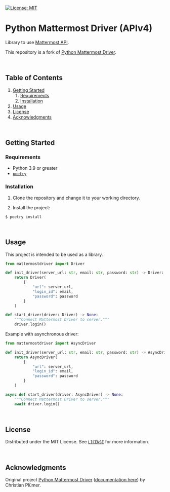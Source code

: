[![License: MIT](https://img.shields.io/badge/License-MIT-yellow.svg)](https://opensource.org/licenses/MIT)

# Python Mattermost Driver (APIv4)

Library to use [Mattermost API](https://api.mattermost.com/).

This repository is a fork of [Python Mattermost Driver](https://github.com/Vaelor/python-mattermost-driver).

<br />

## Table of Contents

1. [Getting Started](#getting-started)
   1. [Requirements](#requirements)
   2. [Installation](#installation)
2. [Usage](#usage)
3. [License](#license)
4. [Acknowledgments](#acknowledgments)

<br />

## Getting Started

### Requirements

- Python 3.9 or greater
- [`poetry`](https://python-poetry.org/)

### Installation

1. Clone the repository and change it to your working directory.

2. Install the project:

```console
$ poetry install
```

<br />

## Usage

This project is intended to be used as a library.

```python
from mattermostdriver import Driver

def init_driver(server_url: str, email: str, password: str) -> Driver:
    return Driver(
        {
            "url": server_url,
            "login_id": email,
            "password": password
        }
    )

def start_driver(driver: Driver) -> None:
    """Connect Mattermost Driver to server."""
    driver.login()
```

Example with asynchronous driver:

```python
from mattermostdriver import AsyncDriver

def init_driver(server_url: str, email: str, password: str) -> AsyncDriver:
    return AsyncDriver(
        {
            "url": server_url,
            "login_id": email,
            "password": password
        }
    )

async def start_driver(driver: AsyncDriver) -> None:
    """Connect Mattermost Driver to server."""
    await driver.login()
```

<br />

## License

Distributed under the MIT License. See [`LICENSE`](LICENSE) for more information.

<br />

## Acknowledgments

Original project [Python Mattermost Driver](https://github.com/Vaelor/python-mattermost-driver) ([documentation here](https://vaelor.github.io/python-mattermost-driver/)) by Christian Plümer.
